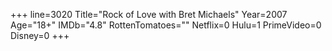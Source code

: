 +++
line=3020
Title="Rock of Love with Bret Michaels"
Year=2007
Age="18+"
IMDb="4.8"
RottenTomatoes=""
Netflix=0
Hulu=1
PrimeVideo=0
Disney=0
+++

